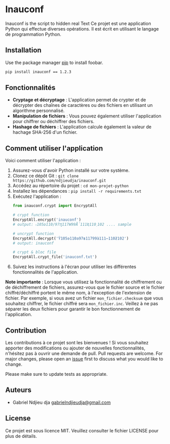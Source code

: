 # Inauconf


Inauconf is the script to hidden real Text 
Ce projet est une application Python qui effectue diverses opérations. Il est écrit en utilisant le langage de programmation Python.

## Installation

Use the package manager [pip](https://pip.pypa.io/en/stable/) to install foobar.

```bash
pip install inauconf == 1.2.3
```

## Fonctionnalités

- **Cryptage et décryptage** : L'application permet de crypter et de décrypter des chaînes de caractères ou des fichiers en utilisant un algorithme personnalisé.
- **Manipulation de fichiers** : Vous pouvez également utiliser l'application pour chiffrer ou déchiffrer des fichiers.
- **Hashage de fichiers** : L'application calcule également la valeur de hachage SHA-256 d'un fichier.

## Comment utiliser l'application

Voici comment utiliser l'application :

1. Assurez-vous d'avoir Python installé sur votre système.
2. Clonez ce dépôt Git : `git clone https://github.com/ndjieudja/inauconf.git`
3. Accédez au répertoire du projet : `cd mon-projet-python`
4. Installez les dépendances : `pip install -r requirements.txt`
5. Exécutez l'application : 
    ```python
    from inauconf.crypt import EncryptAll

    # crypt function
    EncryptAll.encrypt('inauconf')
    # output: ˫105ɒ110/97Ƞ117W99Ǻ111Ʀ110˯102 .... sample

    # uncrypt function
    EncryptAll.decrypt('Ŷ105ǝ110a97ʙ11799à111̶110ƻ102')
    # output: inauconf

    # crypt & bloc file
    EncryptAll.crypt_file('inauconf.txt')
6. Suivez les instructions à l'écran pour utiliser les différentes fonctionnalités de l'application.

**Note importante** : Lorsque vous utilisez la fonctionnalité de chiffrement ou de déchiffrement de fichiers, assurez-vous que le fichier source et le fichier chiffré/déchiffré portent le même nom, à l'exception de l'extension de fichier. Par exemple, si vous avez un fichier `mon_fichier.checksum` que vous souhaitez chiffrer, le fichier chiffré sera `mon_fichier.inc`. Veillez à ne pas séparer les deux fichiers pour garantir le bon fonctionnement de l'application.

## Contribution

Les contributions à ce projet sont les bienvenues ! Si vous souhaitez apporter des modifications ou ajouter de nouvelles fonctionnalités, n'hésitez pas à ouvrir une demande de pull.
Pull requests are welcome. For major changes, please open an [issue](https://github.com/ndjieudja/inauconf/issues) first
to discuss what you would like to change.

Please make sure to update tests as appropriate.

## Auteurs

- Gabriel Ndjieu dja <gabrielndjieudja@gmail.com>

## License

Ce projet est sous licence MIT. Veuillez consulter le fichier LICENSE pour plus de détails.